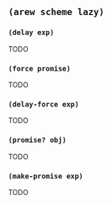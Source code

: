 
## `(arew scheme lazy)`

### `(delay exp)`

TODO

### `(force promise)`

TODO

### `(delay-force exp)`

TODO

### `(promise? obj)`

TODO

### `(make-promise exp)`

TODO
